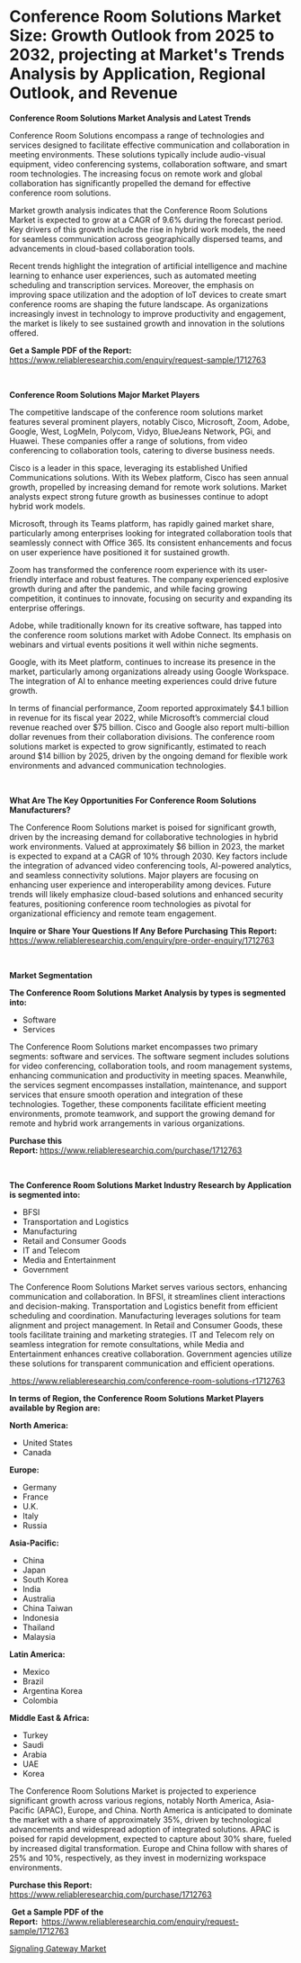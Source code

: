 <p><h1>Conference Room Solutions Market Size: Growth Outlook from 2025 to 2032, projecting at Market's Trends Analysis by Application, Regional Outlook, and Revenue</h1></p><p><strong>Conference Room Solutions Market Analysis and Latest Trends</strong></p>
<p><p>Conference Room Solutions encompass a range of technologies and services designed to facilitate effective communication and collaboration in meeting environments. These solutions typically include audio-visual equipment, video conferencing systems, collaboration software, and smart room technologies. The increasing focus on remote work and global collaboration has significantly propelled the demand for effective conference room solutions.</p><p>Market growth analysis indicates that the Conference Room Solutions Market is expected to grow at a CAGR of 9.6% during the forecast period. Key drivers of this growth include the rise in hybrid work models, the need for seamless communication across geographically dispersed teams, and advancements in cloud-based collaboration tools. </p><p>Recent trends highlight the integration of artificial intelligence and machine learning to enhance user experiences, such as automated meeting scheduling and transcription services. Moreover, the emphasis on improving space utilization and the adoption of IoT devices to create smart conference rooms are shaping the future landscape. As organizations increasingly invest in technology to improve productivity and engagement, the market is likely to see sustained growth and innovation in the solutions offered.</p></p>
<p><strong>Get a Sample PDF of the Report:&nbsp;</strong> <a href="https://www.reliableresearchiq.com/enquiry/request-sample/1712763?utm_campaign=2299&utm_medium=2&utm_source=Github&utm_content=ia&utm_term=08042025&utm_id=conference-room-solutions">https://www.reliableresearchiq.com/enquiry/request-sample/1712763</a></p>
<p>&nbsp;</p>
<p><strong>Conference Room Solutions Major Market Players</strong></p>
<p><p>The competitive landscape of the conference room solutions market features several prominent players, notably Cisco, Microsoft, Zoom, Adobe, Google, West, LogMeIn, Polycom, Vidyo, BlueJeans Network, PGi, and Huawei. These companies offer a range of solutions, from video conferencing to collaboration tools, catering to diverse business needs.</p><p>Cisco is a leader in this space, leveraging its established Unified Communications solutions. With its Webex platform, Cisco has seen annual growth, propelled by increasing demand for remote work solutions. Market analysts expect strong future growth as businesses continue to adopt hybrid work models.</p><p>Microsoft, through its Teams platform, has rapidly gained market share, particularly among enterprises looking for integrated collaboration tools that seamlessly connect with Office 365. Its consistent enhancements and focus on user experience have positioned it for sustained growth.</p><p>Zoom has transformed the conference room experience with its user-friendly interface and robust features. The company experienced explosive growth during and after the pandemic, and while facing growing competition, it continues to innovate, focusing on security and expanding its enterprise offerings.</p><p>Adobe, while traditionally known for its creative software, has tapped into the conference room solutions market with Adobe Connect. Its emphasis on webinars and virtual events positions it well within niche segments.</p><p>Google, with its Meet platform, continues to increase its presence in the market, particularly among organizations already using Google Workspace. The integration of AI to enhance meeting experiences could drive future growth.</p><p>In terms of financial performance, Zoom reported approximately $4.1 billion in revenue for its fiscal year 2022, while Microsoft’s commercial cloud revenue reached over $75 billion. Cisco and Google also report multi-billion dollar revenues from their collaboration divisions. The conference room solutions market is expected to grow significantly, estimated to reach around $14 billion by 2025, driven by the ongoing demand for flexible work environments and advanced communication technologies.</p></p>
<p>&nbsp;</p>
<p><strong>What Are The Key Opportunities For Conference Room Solutions Manufacturers?</strong></p>
<p><p>The Conference Room Solutions market is poised for significant growth, driven by the increasing demand for collaborative technologies in hybrid work environments. Valued at approximately $6 billion in 2023, the market is expected to expand at a CAGR of 10% through 2030. Key factors include the integration of advanced video conferencing tools, AI-powered analytics, and seamless connectivity solutions. Major players are focusing on enhancing user experience and interoperability among devices. Future trends will likely emphasize cloud-based solutions and enhanced security features, positioning conference room technologies as pivotal for organizational efficiency and remote team engagement.</p></p>
<p><strong>Inquire or Share Your Questions If Any Before Purchasing This Report:</strong> <a href="https://www.reliableresearchiq.com/enquiry/pre-order-enquiry/1712763?utm_campaign=2299&utm_medium=2&utm_source=Github&utm_content=ia&utm_term=08042025&utm_id=conference-room-solutions">https://www.reliableresearchiq.com/enquiry/pre-order-enquiry/1712763</a></p>
<p>&nbsp;</p>
<p><strong>Market Segmentation</strong></p>
<p><strong>The Conference Room Solutions Market Analysis by types is segmented into:</strong></p>
<p><ul><li>Software</li><li>Services</li></ul></p>
<p><p>The Conference Room Solutions market encompasses two primary segments: software and services. The software segment includes solutions for video conferencing, collaboration tools, and room management systems, enhancing communication and productivity in meeting spaces. Meanwhile, the services segment encompasses installation, maintenance, and support services that ensure smooth operation and integration of these technologies. Together, these components facilitate efficient meeting environments, promote teamwork, and support the growing demand for remote and hybrid work arrangements in various organizations.</p></p>
<p><strong>Purchase this Report:&nbsp;</strong><a href="https://www.reliableresearchiq.com/purchase/1712763?utm_campaign=2299&utm_medium=2&utm_source=Github&utm_content=ia&utm_term=08042025&utm_id=conference-room-solutions">https://www.reliableresearchiq.com/purchase/1712763</a></p>
<p>&nbsp;</p>
<p><strong>The Conference Room Solutions Market Industry Research by Application is segmented into:</strong></p>
<p><ul><li>BFSI</li><li>Transportation and Logistics</li><li>Manufacturing</li><li>Retail and Consumer Goods</li><li>IT and Telecom</li><li>Media and Entertainment</li><li>Government</li></ul></p>
<p><p>The Conference Room Solutions Market serves various sectors, enhancing communication and collaboration. In BFSI, it streamlines client interactions and decision-making. Transportation and Logistics benefit from efficient scheduling and coordination. Manufacturing leverages solutions for team alignment and project management. In Retail and Consumer Goods, these tools facilitate training and marketing strategies. IT and Telecom rely on seamless integration for remote consultations, while Media and Entertainment enhances creative collaboration. Government agencies utilize these solutions for transparent communication and efficient operations.</p></p>
<p><a href="https://www.reliableresearchiq.com/conference-room-solutions-r1712763?utm_campaign=2299&utm_medium=2&utm_source=Github&utm_content=ia&utm_term=08042025&utm_id=conference-room-solutions">&nbsp;https://www.reliableresearchiq.com/conference-room-solutions-r1712763</a></p>
<p><strong>In terms of Region, the Conference Room Solutions Market Players available by Region are:</strong></p>
<p>
    <p> <strong> North America: </strong>
        <ul>
            <li>United States</li>
            <li>Canada</li>
        </ul>
        </p> 
    <p> <strong> Europe: </strong>
        <ul>
            <li>Germany</li>
            <li>France</li>
            <li>U.K.</li>
            <li>Italy</li>
            <li>Russia</li>
        </ul>
        </p> 
    <p> <strong> Asia-Pacific: </strong>
        <ul>
            <li>China</li>
            <li>Japan</li>
            <li>South Korea</li>
            <li>India</li>
            <li>Australia</li>
            <li>China Taiwan</li>
            <li>Indonesia</li>
            <li>Thailand</li>
            <li>Malaysia</li>
        </ul>
        </p> 
    <p> <strong> Latin America: </strong>
        <ul>
            <li>Mexico</li>
            <li>Brazil</li>
            <li>Argentina Korea</li>
            <li>Colombia</li>
        </ul>
        </p> 
    <p> <strong> Middle East & Africa: </strong>
        <ul>
            <li>Turkey</li>
            <li>Saudi</li>
            <li>Arabia</li>
            <li>UAE</li>
            <li>Korea</li>
        </ul>
    </p>
    </p>
<p><p>The Conference Room Solutions Market is projected to experience significant growth across various regions, notably North America, Asia-Pacific (APAC), Europe, and China. North America is anticipated to dominate the market with a share of approximately 35%, driven by technological advancements and widespread adoption of integrated solutions. APAC is poised for rapid development, expected to capture about 30% share, fueled by increased digital transformation. Europe and China follow with shares of 25% and 10%, respectively, as they invest in modernizing workspace environments.</p></p>
<p><strong>Purchase this Report: </strong><a href="https://www.reliableresearchiq.com/purchase/1712763?utm_campaign=2299&utm_medium=2&utm_source=Github&utm_content=ia&utm_term=08042025&utm_id=conference-room-solutions">https://www.reliableresearchiq.com/purchase/1712763</a></p>
<p>&nbsp;<strong>Get a Sample PDF of the Report:&nbsp;&nbsp;</strong><a href="https://www.reliableresearchiq.com/enquiry/request-sample/1712763?utm_campaign=2299&utm_medium=2&utm_source=Github&utm_content=ia&utm_term=08042025&utm_id=conference-room-solutions">https://www.reliableresearchiq.com/enquiry/request-sample/1712763</a></p>
<p><strong></strong></p>
<p><p><a href="https://github.com/dmitriyvo6rog/Market-Research-Report-List-1/blob/main/signaling-gateway-market.md?utm_campaign=2299&utm_medium=2&utm_source=Github&utm_content=ia&utm_term=08042025&utm_id=conference-room-solutions">Signaling Gateway Market</a></p></p>